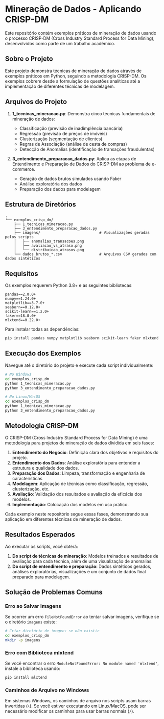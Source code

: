 # Mineração de Dados - Aplicando CRISP-DM

Este repositório contém exemplos práticos de mineração de dados usando o processo CRISP-DM (Cross Industry Standard Process for Data Mining), desenvolvidos como parte de um trabalho acadêmico.

## Sobre o Projeto

Este projeto demonstra técnicas de mineração de dados através de exemplos práticos em Python, seguindo a metodologia CRISP-DM. Os exemplos cobrem desde a formulação de questões analíticas até a implementação de diferentes técnicas de modelagem.

## Arquivos do Projeto

1. **1_tecnicas_mineracao.py**: Demonstra cinco técnicas fundamentais de mineração de dados:

   - Classificação (previsão de inadimplência bancária)
   - Regressão (previsão de preços de imóveis)
   - Clusterização (segmentação de clientes)
   - Regras de Associação (análise de cesta de compras)
   - Detecção de Anomalias (identificação de transações fraudulentas)

2. **3_entendimento_preparacao_dados.py**: Aplica as etapas de Entendimento e Preparação de Dados do CRISP-DM ao problema de e-commerce.
   - Geração de dados brutos simulados usando Faker
   - Análise exploratória dos dados
   - Preparação dos dados para modelagem

## Estrutura de Diretórios

```
.
└── exemplos_crisp_dm/
    ├── 1_tecnicas_mineracao.py
    ├── 3_entendimento_preparacao_dados.py
    ├── imagens/                           # Visualizações geradas pelos scripts
    │   ├── anomalias_transacoes.png
    │   ├── avaliacao_vs_atraso.png
    │   └── distribuicao_atrasos.png
    └── dados_brutos_*.csv                 # Arquivos CSV gerados com dados sintéticos
```

## Requisitos

Os exemplos requerem Python 3.8+ e as seguintes bibliotecas:

```
pandas==2.0.0+
numpy==1.24.0+
matplotlib==3.7.0+
seaborn==0.12.0+
scikit-learn==1.2.0+
faker==18.0.0+
mlxtend==0.22.0+
```

Para instalar todas as dependências:

```bash
pip install pandas numpy matplotlib seaborn scikit-learn faker mlxtend
```

## Execução dos Exemplos

Navegue até o diretório do projeto e execute cada script individualmente:

```bash
# No Windows
cd exemplos_crisp_dm
python 1_tecnicas_mineracao.py
python 3_entendimento_preparacao_dados.py

# No Linux/MacOS
cd exemplos_crisp_dm
python 1_tecnicas_mineracao.py
python 3_entendimento_preparacao_dados.py
```

## Metodologia CRISP-DM

O CRISP-DM (Cross Industry Standard Process for Data Mining) é uma metodologia para projetos de mineração de dados dividida em seis fases:

1. **Entendimento do Negócio**: Definição clara dos objetivos e requisitos do projeto.
2. **Entendimento dos Dados**: Análise exploratória para entender a estrutura e qualidade dos dados.
3. **Preparação dos Dados**: Limpeza, transformação e engenharia de características.
4. **Modelagem**: Aplicação de técnicas como classificação, regressão, clusterização, etc.
5. **Avaliação**: Validação dos resultados e avaliação da eficácia dos modelos.
6. **Implementação**: Colocação dos modelos em uso prático.

Cada exemplo neste repositório segue essas fases, demonstrando sua aplicação em diferentes técnicas de mineração de dados.

## Resultados Esperados

Ao executar os scripts, você obterá:

1. **Do script de técnicas de mineração**: Modelos treinados e resultados de avaliação para cada técnica, além de uma visualização de anomalias.
2. **Do script de entendimento e preparação**: Dados sintéticos gerados, análises exploratórias, visualizações e um conjunto de dados final preparado para modelagem.

## Solução de Problemas Comuns

### Erro ao Salvar Imagens

Se ocorrer um erro `FileNotFoundError` ao tentar salvar imagens, verifique se o diretório `imagens` existe:

```bash
# Criar diretório de imagens se não existir
cd exemplos_crisp_dm
mkdir -p imagens
```

### Erro com Biblioteca mlxtend

Se você encontrar o erro `ModuleNotFoundError: No module named 'mlxtend'`, instale a biblioteca usando:

```bash
pip install mlxtend
```

### Caminhos de Arquivo no Windows

Em sistemas Windows, os caminhos de arquivo nos scripts usam barras invertidas (`\`). Se você estiver executando em Linux/MacOS, pode ser necessário modificar os caminhos para usar barras normais (`/`).

